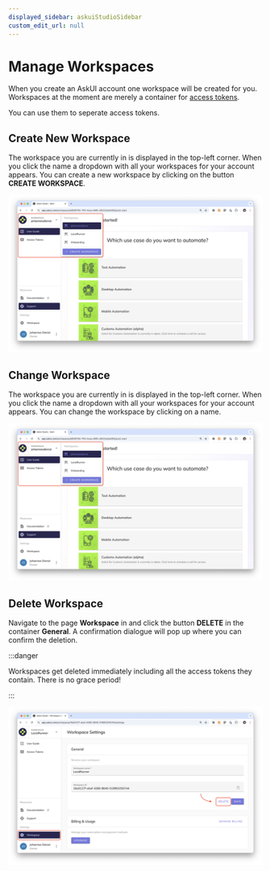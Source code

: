 ```yaml
---
displayed_sidebar: askuiStudioSidebar
custom_edit_url: null
---
```


# Manage Workspaces
When you create an AskUI account one workspace will be created for you. Workspaces at the moment are merely a container for [access tokens](02-manage-access-tokens.md).

You can use them to seperate access tokens.

## Create New Workspace
The workspace you are currently in is displayed in the top-left corner. When you click the name a dropdown with all your workspaces for your account appears. You can create a new workspace by clicking on the button **CREATE WORKSPACE**.

![](./images/workspace-change-dropdown.png)

## Change Workspace
The workspace you are currently in is displayed in the top-left corner. When you click the name a dropdown with all your workspaces for your account appears. You can change the workspace by clicking on a name.

![](./images/workspace-change-dropdown.png)

## Delete Workspace
Navigate to the page **Workspace** in and click the button **DELETE** in the container **General**. A confirmation dialogue will pop up where you can confirm the deletion.

:::danger

Workspaces get deleted immediately including all the access tokens they contain. There is no grace period!

:::

![](./images/workspace-delete.png)
